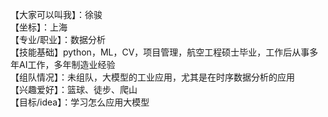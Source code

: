 【大家可以叫我】：徐骏  
【坐标】：上海   
【专业/职业】：数据分析  
【技能基础】python，ML，CV，项目管理，航空工程硕士毕业，工作后从事多年AI工作，多年制造业经验  
【组队情况】：未组队，大模型的工业应用，尤其是在时序数据分析的应用  
【兴趣爱好】：篮球、徒步、爬山   
【目标/idea】：学习怎么应用大模型   